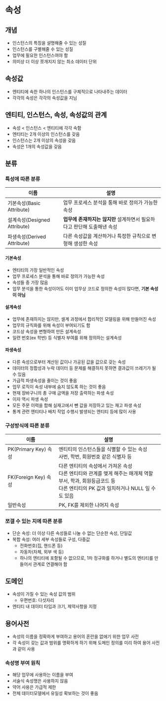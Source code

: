 # 속성

## 개념

- 인스턴스의 특징을 설명해줄 수 있는 성질
- 인스턴스를 구별해줄 수 있는 성질
- 업무에 필요한 인스턴스여야 함
- 의미상 더 이상 쪼개지지 않는 최소 데이터 단위



## 속성값

- 엔티티에 속한 하나의 인스턴스를 구체적으로 나타내주는 데이터
- 각각의 속성은 각각의 속성값을 지님



## 엔티티, 인스턴스, 속성, 속성값의 관계

- 속성 < 인스턴스 < 엔티티에 각각 속함
- 엔티티는 2개 이상의 인스턴스를 갖음
- 인스턴스는 2개 이상의 속성을 갖음
- 속성은 1개의 속성값을 갖음



## 분류

### 특성에 따른 분류

| 이름                         | 설명                                                         |
| ---------------------------- | ------------------------------------------------------------ |
| 기본속성(Basic Attribute)    | 업무 프로세스 분석을 통해 바로 정의가 가능한 속성            |
| 설계속성(Designed Attribute) | **업무에 존재하지는 않지만** 설계하면서 필요하다고 판단해 도출해낸 속성 |
| 파생속성(Derived Attribute)  | 다른 속성값을 계산하거나 특정한 규칙으로 변형해 생성한 속성  |

#### 기본속성

- 엔티티의 가장 일반적인 속성
- 업무 프로세스 분석을 통해 바로 정의가 가능한 속성
- 속성들 중 가장 많음
- 업무 분석을 통한 속성이어도 이미 업무상 코드로 정의한 속성이 많다면, **기본 속성이 아님**



#### 설계속성

- 업무에 존재하지는 않지만, 셀계 과정에서 합리적인 모델링을 위해 만들어진 속성
- 업무의 규칙화를 위해 속성이 부여되기도 함
- 코드상 속성을 변형하여 만든 설계속성
- 일련 번호(ex 학번) 등 식별자 부여를 위해 정의하는 설계속성



#### 파생속성

- 다른 속성으로부터 계산된 값이나 가공된 값을 값으로 갖는 속성
- 데이터의 정합성과 누락 데이터 등 문제를 해결하지 못하면 결과값이 쓰레기가 될 수 있음
- 가급적 파생속성을 줄이는 것이 좋음
- 업무 로직이 속성 내부에 숨지 않도록 하는 것이 좋음
- 현재 장바구니의 총 구매 금액을 저장 출력하는 파생 속성
- 이자 역시 파생 속성
- 모든 주문 이력을 합해 실재고에서 뺀 값을 저장하고 있는 재고 파생 속성
- 통계 관련 엔티티나 배치 작업 수행시 발생되는 엔티티 등에 많이 사용



### 구성방식에 따른 분류

| 이름                 | 설명                                                         |
| -------------------- | ------------------------------------------------------------ |
| PK(Primary Key) 속성 | 엔티티의 인스턴스들을 식별할 수 있는 속성<br />사번, 학번, 회원번호 같은 식별자 등 |
| FK(Foreign Key) 속성 | 다른 엔티티의 속성에서 가져온 속성<br />다른 엔티티와 관계를 맺게 해주는 매개체 역할<br />부서, 학과, 회원등급코드 등<br />다른 엔티티의 PK 값과 일치하거나 NULL 일 수도 있음 |
| 일반속성             | PK, FK를 제외한 나머지 속성                                  |



### 쪼갤 수 있는 지에 따른 분류

- 단순 속성: 더 이상 다른 속성들로 나눌 수 없는 단순한 속성, 단일값
- 복합 속성: 여러 세부 속성들로 구성, 다중값
  - 전화번호(집, 핸드폰 등)
  - 자동차(차체, 외부 색 등)
  - 하나의 엔티티에 포함될 수 없으므로, 1차 정규화를 하거나 별도의 엔티티를 만들어서 관계로 연결해야 함



## 도메인

- 속성이 가질 수 있는 속성 값의 범위
  - 우편번호: 다섯자리
- 엔티티 내 데이터 타입과 크기, 제약사항을 지정



## 용어사전

- 속성의 이름을 정확하게 부여하고 용어의 혼란을 없애기 위한 업무 사전
- 각 속성이 갖는 값과 범위를 명확하게 하기 위해 도메인 정의를 미리 하여 용어 사전과 같이 사용

### 속성명 부여 원칙

- 해당 업무에 사용하는 이름을 부여
- 서술식 속성명은 사용하지 않음
- 약어 사용은 가급적 제한
- 전체 데이터모델에서 유일성 확보하는 것이 좋음

